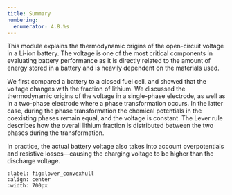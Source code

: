 ```yaml
---
title: Summary
numbering:
  enumerator: 4.8.%s
---
```


This module explains the thermodynamic origins of the open-circuit voltage in a Li-ion battery. The voltage is one of the most critical components in evaluating battery performance as it is directly related to the amount of energy stored in a battery and is heavily dependent on the materials used.

We first compared a battery to a closed fuel cell, and showed that the voltage changes with the fraction of lithium. We discussed the thermodynamic origins of the voltage in a single-phase electrode, as well as in a two-phase electrode where a phase transformation occurs. In the latter case, during the phase transformation the chemical potentials in the coexisting phases remain equal, and the voltage is constant. The Lever rule describes how the overall lithium fraction is distributed between the two phases during the transformation.

In practice, the actual battery voltage also takes into account overpotentials and resistive losses—causing the charging voltage to be higher than the discharge voltage.



```{figure} #lower_convexhull
:label: fig:lower_convexhull
:align: center
:width: 700px
```
